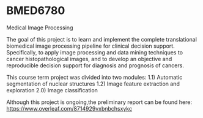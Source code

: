 # BMED6780
Medical Image Processing

The goal of this project is to learn and implement the complete translational biomedical image processing pipeline for clinical decision support. Specifically, to apply image processing and data mining techniques to cancer histopathological images, and to develop an objective and reproducible decision support for diagnosis and prognosis of cancers.

This course term project was divided into two modules: 
1.1) Automatic segmentation of nuclear structures 
1.2) Image feature extraction and exploration 
2.0) Image classification

Although this project is ongoing,the preliminary report can be found here:
https://www.overleaf.com/8714929vxbnbchsxykc
